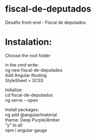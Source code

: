 # fiscal-de-deputados<br>

Desafio front-end - Fiscal de deputados<br>

# Instalation:<br>

Choose the root folder<br>

in the cmd write:<br>
ng new fiscal-de-deputados<br>
Add Angular Routing<br>
StyleSheet = SCSS<br>

Initialize:<br>
cd fiscal-de-deputados<br>
ng serve --open<br>

Install packages:<br>
ng add @angular/material<br>
theme: Deep Purple/Amber<br>
"y" to all<br>
npm i angular-gauge<br>

<!--
Breaks:
10:08 - Pause
10:26 - Resume

12:37 - Pause
18:47 - Resume
-->
